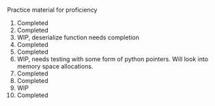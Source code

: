 Practice material for proficiency

1. Completed
2. Completed
3. WIP, deserialize function needs completion
4. Completed
5. Completed
6. WIP, needs testing with some form of python pointers. Will look into memory space allocations.
7. Completed
8. Completed
9. WIP
10. Completed
